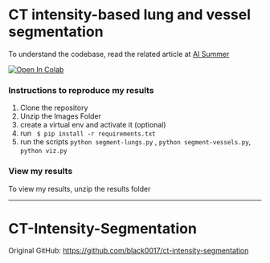 # CT intensity-based lung and vessel segmentation

To understand the codebase, read the related article at [AI Summer](https://theaisummer.com/medical-image-python/)

[![Open In Colab](https://colab.research.google.com/assets/colab-badge.svg)](https://colab.research.google.com/drive/1kUOkey3CjWoebA5tVu2oazydFKpJKhrU?usp=sharing)

### Instructions to reproduce my results

1. Clone the repository
2. Unzip the Images Folder
3. create a virtual env and activate it (optional)
4. run ``` $ pip install -r requirements.txt```
5. run the scripts ```python segment-lungs.py``` , ```python segment-vessels.py```, ```python viz.py``` 


### View my results
To view my results, unzip the results folder

---

# CT-Intensity-Segmentation

Original GitHub: https://github.com/black0017/ct-intensity-segmentation
